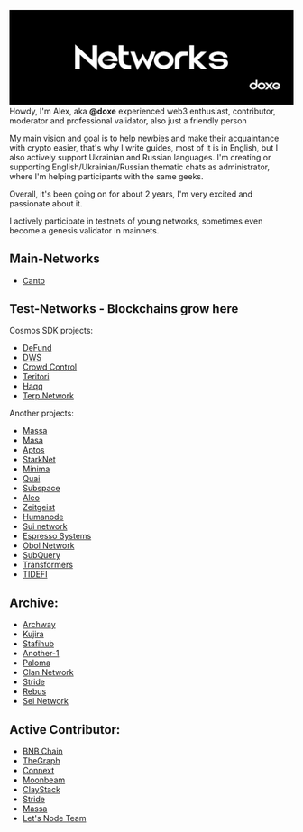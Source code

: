 ![networks](https://github.com/doxe1/doxe1/blob/main/networks.png)
Howdy, I'm Alex, aka **@doxe** experienced web3 enthusiast, contributor, moderator and professional validator, also just a friendly person

My main vision and goal is to help newbies and make their acquaintance with crypto easier, that's why I write guides, most of it is in English, but I also actively support Ukrainian and Russian languages. I'm creating or supporting English/Ukrainian/Russian thematic chats as administrator, where I'm helping participants with the same geeks.

Overall, it's been going on for about 2 years, I'm very excited and passionate about it.

I actively participate in testnets of young networks, sometimes even become a genesis validator in mainnets.

## Main-Networks

- [Canto](https://explorer.nodestake.top/canto/staking/cantovaloper1av3qr2thu8gk4kclgynusmdf74y3ers8j2ew89)

## Test-Networks - Blockchains grow here

Cosmos SDK projects:

- [DeFund](https://www.defund.app/)
- [DWS](https://dws.explorers.guru/validator/dewebvaloper1yxr0k94s25qck0umqdapqgtftk7a66trvs0vuf)
- [Crowd Control](https://explorer.theamsolutions.info/Cardchain/staking/ccvaloper1n44vc78vjmuvpfcaxarzta8wsutrh08c28a7tj)
- [Teritori](https://teritori.explorers.guru/validator/torivaloper16thhk7v3t50hu2ctwpnrhs5eqlt6rdswsd9vu0)
- [Haqq](https://haqq.explorers.guru/validator/haqqvaloper1q36msyrnun4aaxp86mkhjn0dudua7wu7cuu5q6)
- [Terp Network](https://github.com/terpnetwork/terp-core)

Another projects:

- [Massa](https://massa.net/)
- [Masa](https://www.masa.finance/)
- [Aptos](https://github.com/aptos-labs/aptos-core)
- [StarkNet](https://starknet.io/)
- [Minima](https://www.minima.global/)
- [Quai](https://quai.network/)
- [Subspace](https://github.com/subspace)
- [Aleo](https://www.aleo.org/)
- [Zeitgeist]()
- [Humanode](https://humanode.io/)
- [Sui network](https://mystenlabs.com/)
- [Espresso Systems](https://www.espressosys.com/)
- [Obol Network](https://obol.tech/)
- [SubQuery](https://subquery.network/)
- [Transformers](https://tfsc.io/#/pc/Index)
- [TIDEFI](https://telemetry.tidefi.io/#list/0xc87195c66912e4280aa2aa8498e5bd3fae699f364d3a156fd716a79f27f97c7f)

## Archive:

- [Archway](https://github.com/archway-network)
- [Kujira](https://kujira.app/)
- [Stafihub](https://www.stafihub.io/)
- [Another-1](https://linktr.ee/marketing_another.1)
- [Paloma](https://t.me/palomachain)
- [Clan Network](https://testnet.explorer.testnet.run/Clan%20Network/staking)
- [Stride](https://stride.zone/)
- [Rebus](https://www.rebuschain.com/)
- [Sei Network](https://github.com/sei-protocol)

## Active Contributor:

- [BNB Chain]()
- [TheGraph]()
- [Connext]()
- [Moonbeam]()
- [ClayStack]()
- [Stride]()
- [Massa]()
- [Let's Node Team]()
